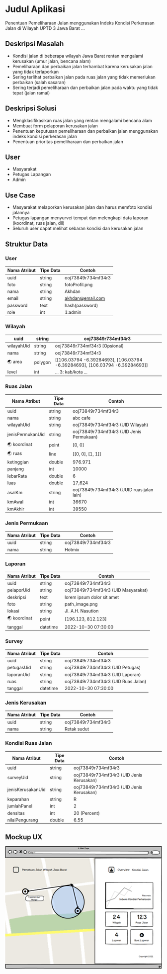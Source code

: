 # Judul Aplikasi
Penentuan Pemeliharaan Jalan menggunakan Indeks Kondisi Perkerasan Jalan di Wilayah UPTD 3 Jawa Barat
...

## Deskripsi Masalah
- Kondisi jalan di beberapa wilayah Jawa Barat rentan mengalami kerusakan (umur jalan, bencana alam)
- Pemeliharaan dan perbaikan jalan terhambat karena kerusakan jalan yang tidak terlaporkan
- Sering terlihat perbaikan jalan pada ruas jalan yang tidak memerlukan perbaikan (salah sasaran)
- Sering terjadi pemeliharaan dan perbaikan jalan pada waktu yang tidak tepat (jalan ramai)

## Deskripsi Solusi
- Mengklasifikasikan ruas jalan yang rentan mengalami bencana alam
- Membuat form pelaporan kerusakan jalan
- Penentuan keputusan pemeliharaan dan perbaikan jalan menggunakan indeks kondisi perkerasan jalan
- Penentuan prioritas pemeliharaan dan perbaikan jalan

## User
- Masyarakat
- Petugas Lapangan
- Admin

## Use Case
- Masyarakat melaporkan kerusakan jalan dan harus memfoto kondisi jalannya
- Petugas lapangan menyurvei tempat dan melengkapi data laporan (koordinat, ruas jalan, dll)
- Seluruh user dapat melihat sebaran kondisi dan kerusakan jalan

## Struktur Data

### User
Nama Atribut | Tipe Data | Contoh
---|---|---
uuid | string | ooj73849r734mf34r3
foto | string | fotoProfil.png
nama | string | Akhdan
email | string | akhdan@email.com
password | text | hash(password)
role | int | 1:admin

### Wilayah
uuid | string | ooj73849r734mf34r3
---|---|---
wilayahUid | string | ooj73849r734mf34r3 [Opsional]
nama | string | ooj73849r734mf34r3
🌏 area | polygon | [[106.03794 -6.39284693], [106.03794 -6.39284693], [106.03794 -6.39284693]]
level | int | ... 3: kab/kota ...

### Ruas Jalan
Nama Atribut | Tipe Data | Contoh
---|---|---
uuid | string | ooj73849r734mf34r3
nama | string | abc cafe
wilayahUid | string | ooj73849r734mf34r3 (UID Wilayah)
jenisPermukanUid | string | ooj73849r734mf34r3 (UID Jenis Permukaan)
🌏 koordinat | point | [0, 0]
🌏 ruas | line | [[0, 0], [1, 1]]
ketinggian | double | 976.971
panjang | int | 10000
lebarRata | double | 6
luas | double | 17,624
asalKm | string | ooj73849r734mf34r3 (UUID ruas jalan lain)
kmAwal | int | 36670
kmAkhir | int | 39550

### Jenis Permukaan
Nama Atribut | Tipe Data | Contoh
---|---|---
uuid | string | ooj73849r734mf34r3
nama | string | Hotmix

### Laporan
Nama Atribut | Tipe Data | Contoh
---|---|---
uuid | string | ooj73849r734mf34r3
pelaporUid | string | ooj73849r734mf34r3 (UID Masyarakat)
deskripsi | text | lorem ipsum dolor sit amet
foto | string | path_image.png
lokasi | string | Jl. A.H. Nasution
🌏 koordinat | point | [196.123, 812.123]
tanggal | datetime | 2022-10-30 07:30:00

### Survey
Nama Atribut | Tipe Data | Contoh
---|---|---
uuid | string | ooj73849r734mf34r3
petugasUid | string | ooj73849r734mf34r3 (UID Petugas)
laporanUid | string | ooj73849r734mf34r3 (UID Laporan)
ruas | string | ooj73849r734mf34r3 (UID Ruas Jalan)
tanggal | datetime | 2022-10-30 07:30:00

### Jenis Kerusakan
Nama Atribut | Tipe Data | Contoh
---|---|---
uuid | string | ooj73849r734mf34r3
nama | string | Retak sudut

### Kondisi Ruas Jalan
Nama Atribut | Tipe Data | Contoh
---|---|---
uuid | string | ooj73849r734mf34r3
surveyUid | string | ooj73849r734mf34r3 (UID Jenis Kerusakan)
jenisKerusakanUid | string | ooj73849r734mf34r3 (UID Jenis Kerusakan)
keparahan | string | R
jumlahPanel | int | 2
densitas | int | 20 (Percent)
nilaiPengurang | double | 6.55

## Mockup UX
![Destinasi](mockup-home.png)
